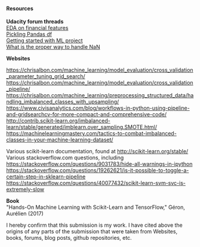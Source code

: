 

#### Resources

**Udacity forum threads**  
[EDA on financial features](https://discussions.udacity.com/t/eda-on-financial-features/192556/7)  
[Pickling Pandas df](https://discussions.udacity.com/t/pickling-pandas-df/174753/23)  
[Getting started with ML project](https://discussions.udacity.com/t/getting-started-with-ml-project/342397/5)  
[What is the proper way to handle NaN](https://discussions.udacity.com/t/what-is-the-proper-way-to-handle-nan/24593/7)  
  
**Websites**  

https://chrisalbon.com/machine_learning/model_evaluation/cross_validation_parameter_tuning_grid_search/  
https://chrisalbon.com/machine_learning/model_evaluation/cross_validation_pipeline/  
https://chrisalbon.com/machine_learning/preprocessing_structured_data/handling_imbalanced_classes_with_upsampling/  
https://www.civisanalytics.com/blog/workflows-in-python-using-pipeline-and-gridsearchcv-for-more-compact-and-comprehensive-code/  
http://contrib.scikit-learn.org/imbalanced-learn/stable/generated/imblearn.over_sampling.SMOTE.html/  
https://machinelearningmastery.com/tactics-to-combat-imbalanced-classes-in-your-machine-learning-dataset/  
  
Various scikit-learn documentation, found at http://scikit-learn.org/stable/  
Various stackoverflow.com questions, including  
https://stackoverflow.com/questions/9031783/hide-all-warnings-in-ipython  
https://stackoverflow.com/questions/19262621/is-it-possible-to-toggle-a-certain-step-in-sklearn-pipeline  
https://stackoverflow.com/questions/40077432/scikit-learn-svm-svc-is-extremely-slow  
  
**Book**  
"Hands-On Machine Learning with Scikit-Learn and TensorFlow," Géron, Aurélien (2017)  
  
  
I hereby confirm that this submission is my work. I have cited above the origins of any parts of the submission that were taken from Websites, books, forums, blog posts, github repositories, etc.